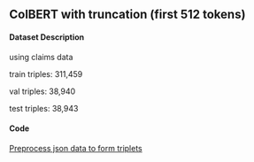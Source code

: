 ## ColBERT with truncation (first 512 tokens) 

#### Dataset Description 
using claims data 

train triples: 311,459 

val triples: 38,940

test triples: 38,943

#### Code 
[Preprocess json data to form triplets](https://github.com/puzzlecollector/patent_similarity_experiments/blob/main/colbert_truncation/form_claims_triplets.ipynb)
